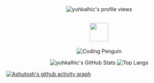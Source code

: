 <div align="center">
    <!-- GitHub个人资料访问计数器 -->
    <img src="https://komarev.com/ghpvc/?username=yuhkalhic" alt="yuhkalhic's profile views" />
    <!-- Giphy动态图 -->
    <h2><img src="https://media.giphy.com/media/mGcNjsfWAjY5AEZNw6/giphy.gif" width="50"></h2>
</div>

<p align="center">
  <img src="https://media.giphy.com/media/2IudUHdI075HL02Pkk/giphy.gif" alt="Coding Penguin">
</p>



<p align="center">
  <img src="https://github-readme-stats.vercel.app/api?username=yuhkalhic&show_icons=true&theme=buefy&count_private=true&include_all_commits=true" alt="yuhkalhic's GitHub Stats" />
  <img src="https://github-readme-stats.vercel.app/api/top-langs/?username=yuhkalhic&hide=HTML" alt="Top Langs" />
</p>

[![Ashutosh's github activity graph](https://github-readme-activity-graph.vercel.app/graph?username=yuhkalhic&theme=dracula)](https://github.com/ashutosh00710/github-readme-activity-graph)









